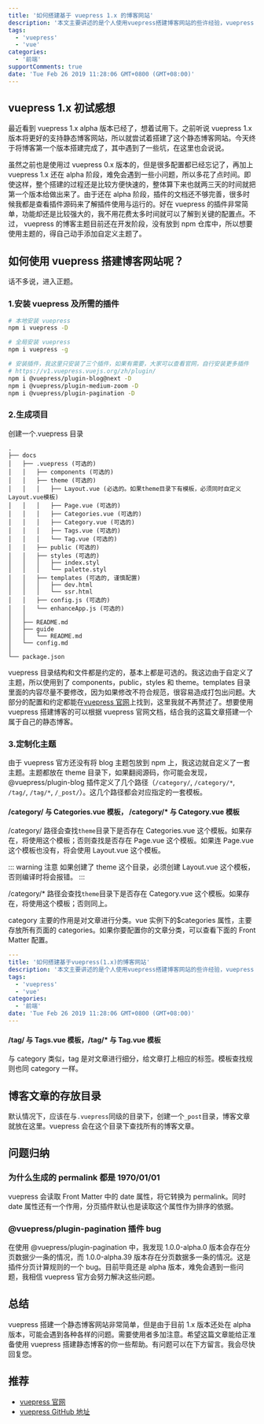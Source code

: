 ```yaml
---
title: '如何搭建基于 vuepress 1.x 的博客网站'
description: '本文主要讲述的是个人使用vuepress搭建博客网站的些许经验，vuepress 1.x 版本很好的优化了 vuepress 的项目结构，使得其能更好的基于Github Pages 搭建一个静态博客网站。由于使用的都是 alpha 版本，其中难免遇到一些小问题。'
tags:
  - 'vuepress'
  - 'vue'
categories:
  - '前端'
supportComments: true
date: 'Tue Feb 26 2019 11:28:06 GMT+0800 (GMT+08:00)'
---
```


## vuepress 1.x 初试感想

最近看到 vuepress 1.x alpha 版本已经了，想着试用下。之前听说 vuepress 1.x 版本将更好的支持静态博客网站，所以就尝试着搭建了这个静态博客网站。今天终于将博客第一个版本搭建完成了，其中遇到了一些坑，在这里也会说说。

虽然之前也是使用过 vuepress 0.x 版本的，但是很多配置都已经忘记了，再加上 vuepress 1.x 还在 alpha 阶段，难免会遇到一些小问题，所以多花了点时间。即使这样，整个搭建的过程还是比较方便快速的，整体算下来也就两三天的时间就把第一个版本给做出来了。由于还在 alpha 阶段，插件的文档还不够完善，很多时候我都是查看插件源码来了解插件使用与运行的。好在 vuepress 的插件非常简单，功能却还是比较强大的，我不用花费太多时间就可以了解到关键的配置点。不过， vuepress 的博客主题目前还在开发阶段，没有放到 npm 仓库中，所以想要使用主题的，得自己动手添加自定义主题了。

## 如何使用 vuepress 搭建博客网站呢？

话不多说，进入正题。

### 1.安装 vuepress 及所需的插件

```bash
# 本地安装 vuepress
npm i vuepress -D

# 全局安装 vuepress
npm i vuepress -g

# 安装插件，我这里只安装了三个插件，如果有需要，大家可以查看官网，自行安装更多插件
# https://v1.vuepress.vuejs.org/zh/plugin/
npm i @vuepress/plugin-blog@next -D
npm i @vuepress/plugin-medium-zoom -D
npm i @vuepress/plugin-pagination -D

```

### 2.生成项目

创建一个.vuepress 目录

```{6,7,8,9,10,11}
.
├── docs
│   ├── .vuepress (可选的)
│   │   ├── components (可选的)
│   │   ├── theme (可选的)
│   │   │   ├── Layout.vue (必选的。如果theme目录下有模板，必须同时自定义Layout.vue模板)
│   │   │   ├── Page.vue (可选的)
│   │   │   ├── Categories.vue (可选的)
│   │   │   ├── Category.vue (可选的)
│   │   │   ├── Tags.vue (可选的)
│   │   │   └── Tag.vue (可选的)
│   │   ├── public (可选的)
│   │   ├── styles (可选的)
│   │   │   ├── index.styl
│   │   │   └── palette.styl
│   │   ├── templates (可选的, 谨慎配置)
│   │   │   ├── dev.html
│   │   │   └── ssr.html
│   │   ├── config.js (可选的)
│   │   └── enhanceApp.js (可选的)
│   │
│   ├── README.md
│   ├── guide
│   │   └── README.md
│   └── config.md
│
└── package.json
```

vuepress 目录结构和文件都是约定的，基本上都是可选的。我这边由于自定义了主题，所以使用到了 components，public，styles 和 theme。templates 目录里面的内容尽量不要修改，因为如果修改不符合规范，很容易造成打包出问题。大部分的配置和约定都能在[vuepress 官网](https://v1.vuepress.vuejs.org/zh/)上找到，这里我就不再赘述了。想要使用 vuepress 搭建博客的可以根据 vuepress 官网文档，结合我的这篇文章搭建一个属于自己的静态博客。

### 3.定制化主题

由于 vuepress 官方还没有将 blog 主题包放到 npm 上，我这边就自定义了一套主题。主题都放在 theme 目录下，如果翻阅源码，你可能会发现，@vuepress/plugin-blog 插件定义了几个路径（`/category/`, `/category/*`, `/tag/`, `/tag/*`, `/_post/`）。这几个路径都会对应指定的一套模板。

#### /category/ 与 Categories.vue 模板， /category/\* 与 Category.vue 模板

/category/ 路径会查找`theme`目录下是否存在 Categories.vue 这个模板。如果存在，将使用这个模板；否则查找是否存在 Page.vue 这个模板。如果连 Page.vue 这个模板也没有，将会使用 Layout.vue 这个模板。

::: warning 注意
如果创建了 theme 这个目录，必须创建 Layout.vue 这个模板，否则编译时将会报错。
:::

/category/\* 路径会查找`theme`目录下是否存在 Category.vue 这个模板。如果存在，将使用这个模板；否则同上。

category 主要的作用是对文章进行分类。vue 实例下的\$categories 属性，主要存放所有页面的 categories。如果你要配置你的文章分类，可以查看下面的 Front Matter 配置。

```yaml
---
title: '如何搭建基于vuepress(1.x)的博客网站'
description: '本文主要讲述的是个人使用vuepress搭建博客网站的些许经验，vuepress 1.x版本很好的优化了vuepress的项目结构，使得其能更好的基于Github Pages 搭建一个静态博客网站。由于使用的都是alpha版本，其中难免遇到一些小问题。'
tags:
  - 'vuepress'
  - 'vue'
categories:
  - '前端'
date: 'Tue Feb 26 2019 11:28:06 GMT+0800 (GMT+08:00)'
---

```

#### /tag/ 与 Tags.vue 模板，/tag/\* 与 Tag.vue 模板

与 category 类似，tag 是对文章进行细分，给文章打上相应的标签。模板查找规则也同 category 一样。

## 博客文章的存放目录

默认情况下，应该在与`.vuepress`同级的目录下，创建一个`_post`目录，博客文章就放在这里。vuepress 会在这个目录下查找所有的博客文章。

## 问题归纳

### 为什么生成的 permalink 都是 1970/01/01

vuepress 会读取 Front Matter 中的 date 属性，将它转换为 permalink。同时 date 属性还有一个作用，分页插件默认也是读取这个属性作为排序的依据。

### @vuepress/plugin-pagination 插件 bug

在使用 @vuepress/plugin-pagination 中，我发现 1.0.0-alpha.0 版本会存在分页数据少一条的情况，而 1.0.0-alpha.39 版本存在分页数据多一条的情况。这是插件分页计算规则的一个 bug。目前毕竟还是 alpha 版本，难免会遇到一些问题，我相信 vuepress 官方会努力解决这些问题。

## 总结

vuepress 搭建一个静态博客网站非常简单，但是由于目前 1.x 版本还处在 alpha 版本，可能会遇到各种各样的问题。需要使用者多加注意。希望这篇文章能给正准备使用 vuepress 搭建静态博客的你一些帮助。有问题可以在下方留言。我会尽快回复您。

## 推荐

- [vuepress 官网](https://v1.vuepress.vuejs.org/zh/)
- [vuepress GitHub 地址](https://github.com/vuejs/vuepress)
